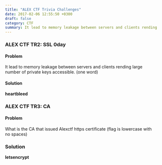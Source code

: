 ```yaml
---
title: "ALEX CTF Trivia Challenges"
date: 2017-02-06 12:55:50 +0300
draft: false
category: CTF
summary: It lead to memory leakage between servers and clients rending large number of private keys accessible. (one word)
---
```

### ALEX CTF TR2: SSL 0day

#### Problem 

It lead to memory leakage between servers and clients rending large number of private keys accessible. (one word)

#### Solution

__heartbleed__

### ALEX CTF TR3: CA

#### Problem

What is the CA that issued Alexctf https certificate
(flag is lowercase with no spaces)

### Solution

__letsencrypt__
